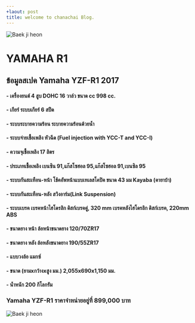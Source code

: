 ```yaml
---
+laout: post
title: welcome to chanachai Blog.
---
```

![Baek ji heon](https://s-media-cache-ak0.pinimg.com/originals/c5/71/ae/c571aeb0cb89da322819c49779ed2ee0.jpg)
# YAMAHA R1 

## ข้อมูลสเปค Yamaha YZF-R1 2017

#### - เครื่องยนต์	4 สูบ DOHC 16 วาล์ว ขนาด cc	998 cc.
#### - เกียร์	ระบบเกียร์ 6 สปีด
#### - ระบบระบายความร้อน	ระบายความร้อนด้วยน้ำ
#### - ระบบจ่ายเชื้อเพลิง	หัวฉีด (Fuel injection with YCC-T and YCC-I)
#### - ความจุเชื้อเพลิง	17 ลิตร
#### - ประเภทเชื้อเพลิง	เบนซิน 91,แก๊สโซฮอล 95,แก๊สโซฮอล 91,เบนซิล 95
#### - ระบบกันสะเทือน-หน้า	โช้คอัพหน้าแบบเทเลสโคปิค ขนาด 43 มม Kayaba (คายาบ้า)
#### - ระบบกันสะเทือน-หลัง	สวิงอาร์ม(Link Suspension)
#### - ระบบเบรค	เบรคหน้าไฮโดรลิก ดิสก์เบรคคู่, 320 mm  เบรคหลังไฮโดรลิก ดิสก์เบรค, 220mm ABS
#### - ขนาดยาง หน้า	ล้อหน้าขนาดยาง 120/70ZR17
#### - ขนาดยาง หลัง	ล้อหลังขนาดยาง 190/55ZR17
#### - แบบวงล้อ	แมกซ์
#### - ขนาด (ยามxกว้างxสูง มม.)	2,055x690x1,150 มม.
#### - น้ำหนัก	200 กิโลกรัม

### Yamaha YZF-R1 ราคาจำหน่ายอยู่ที่ 899,000 บาท 

![Baek ji heon](https://youtu.be/ZWod24WB3VE?t=72)

